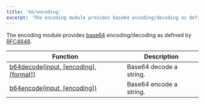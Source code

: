 ```yaml
---
title: 'k6/encoding'
excerpt: 'The encoding module provides base64 encoding/decoding as defined by RFC4648.'
---
```


The encoding module provides [base64](https://en.wikipedia.org/wiki/Base64)
encoding/decoding as defined by [RFC4648](https://tools.ietf.org/html/rfc4648).

| Function                                                                                               | Description             |
| ------------------------------------------------------------------------------------------------------ | ----------------------- |
| [b64decode(input, [encoding], [format])](/javascript-api/k6-encoding/b64decode-input-encoding-format/) | Base64 decode a string. |
| [b64encode(input, [encoding])](/javascript-api/k6-encoding/b64encode-input-encoding/)                  | Base64 encode a string. |
